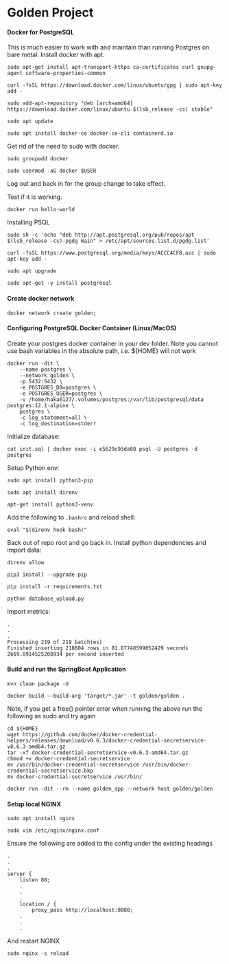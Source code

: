 # Golden Project

#### Docker for PostgreSQL
This is much easier to work with and maintain than running Postgres on bare metal. Install docker with apt.

    sudo apt-get install apt-transport-https ca-certificates curl gnupg-agent software-properties-common

    curl -fsSL https://download.docker.com/linux/ubuntu/gpg | sudo apt-key add -

    sudo add-apt-repository "deb [arch=amd64] https://download.docker.com/linux/ubuntu $(lsb_release -cs) stable"

    sudo apt update

    sudo apt install docker-ce docker-ce-cli containerd.io

Get rid of the need to sudo with docker.

    sudo groupadd docker

    sudo usermod -aG docker $USER

Log out and back in for the group change to take effect.

Test if it is working.

    docker run hello-world

Installing PSQL

    sudo sh -c 'echo "deb http://apt.postgresql.org/pub/repos/apt $(lsb_release -cs)-pgdg main" > /etc/apt/sources.list.d/pgdg.list'
    
    curl -fsSL https://www.postgresql.org/media/keys/ACCC4CF8.asc | sudo apt-key add -

    sudo apt upgrade

    sudo apt-get -y install postgresql

#### Create docker network

    docker network create golden;

#### Configuring PostgreSQL Docker Container (Linux/MacOS)
Create your postgres docker container in your dev folder. Note you cannot use bash variables in the absolute path, i.e. ${HOME} will not work

    docker run -dit \
        --name postgres \
        --network golden \
        -p 5432:5432 \
        -e POSTGRES_DB=postgres \
        -e POSTGRES_USER=postgres \
        -v /home/haka6127/.volumes/postgres:/var/lib/postgresql/data postgres:12.1-alpine \
        postgres \
        -c log_statement=all \
        -c log_destination=stderr

Initialize database:

    cat init.sql | docker exec -i e5629c93da80 psql -U postgres -d postgres

Setup Python env:

    sudo apt install python3-pip

    sudo apt install direnv

    apt-get install python3-venv

Add the following to `.bashrc` and reload shell:

    eval "$(direnv hook bash)"

Back out of repo root and go back in. Install python dependencies and import data:

    direnv allow

    pip3 install --upgrade pip

    pip install -r requirements.txt

    python database_upload.py

Import metrics:

    .
    .
    .
    Processing 219 of 219 batch(es)
    Finished inserting 218604 rows in 81.87748599052429 seconds
    2669.8914525208934 per second inserted

#### Build and run the SpringBoot Application
    
    mvn clean package -U

    docker build --build-arg 'target/*.jar' -t golden/golden .

Note, if you get a free() pointer error when running the above run the following as sudo and try again
    
    cd ${HOME}
    wget https://github.com/docker/docker-credential-helpers/releases/download/v0.6.3/docker-credential-secretservice-v0.6.3-amd64.tar.gz
    tar -xf docker-credential-secretservice-v0.6.3-amd64.tar.gz
    chmod +x docker-credential-secretservice
    mv /usr/bin/docker-credential-secretservice /usr/bin/docker-credential-secretservice.bkp
    mv docker-credential-secretservice /usr/bin/

    docker run -dit --rm --name golden_app --network host golden/golden

#### Setup local NGINX

    sudo apt install nginx

    sudo vim /etc/nginx/nginx.conf

Ensure the following are added to the config under the existing headings

    .
    .
    .
    server {
        listen 80;
        .
        .
        .
        location / {
            proxy_pass http://localhost:8080;
        .
        .
        .
    
And restart NGINX
    
    sudo nginx -s reload